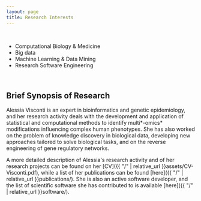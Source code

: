 ```yaml
---
layout: page
title: Research Interests 
---
```


<br>

- Computational Biology & Medicine
- Big data
- Machine Learning & Data Mining
- Research Software Engineering


<br>

## Brief Synopsis of Research

Alessia Visconti is an expert in bioinformatics and genetic epidemiology, and her research activity deals with the development and application of statistical and computational methods to identify multi*-omics* modifications influencing complex human phenotypes. 
She has also worked on the problem of knowledge discovery in biological data, developing new approaches tailored to solve biological tasks, and on the reverse engineering of gene regulatory networks. 

A more detailed description of Alessia's research activity and of her research projects can be found on her [CV]({{ "/" | relative_url }}assets/CV-Visconti.pdf), while a list of her publications can be found [here]({{ "/" | relative_url }}publications/). She is also an active software developer, and the list of scientific software she has contributed to is available [here]({{ "/" | relative_url }}software/).



<!-- ## Projects

-	*A high resolution map of copy number and structural variation in Qatari genomes and their contribution to quantitative traits and disease*, funded by *Qatar Foundation* -- 2016-2018 \\
	**Role:** Researcher

-	*An integrative genomics approach for non-invasive diagnostic biomarkers discovery in IgA nephropathy*, funded by *MRC* -- 2014-2016 \\
	**Role:** Researcher

-	*Senescence and melanoma -- An integrative systems biology approach to characterise the link between reduced biological senescence and melanoma susceptibility*, funded by *British Skin Foundation* -- 2013-2015 \\
	**Role:** Researcher

-	*Genomic analysis of Type 2 Diabetes in Qatar, towards diabetes personalized medicine*, funded by *Qatar Foundation* -- 2013-2018 \\
	**Role:** Researcher

-	*LIMPET -- Isotropic And Anisotropic Lipophilicity To Model Permeability Of New Therapeutic Peptides*, funded by *Compagnia di San Paolo* -- 2012-2013 \\
	**Role:** Researcher

-	*BioBITs -- Developing white and green biotechnologies by converging platforms from biology and information technology towards metagenomics*, funded by *Regione Piemonte* -- 2007-2011 \\
	**Role:** Researcher

-	*Realizzazione di modelli informatici per la valorizzazione della qualita' e la tracciabilita' delle produzioni in specie da frutto coltivate in Piemonte*, funded by *Regione Piemonte* -- 2004-2009 \\
	**Role:** Developer		 -->
